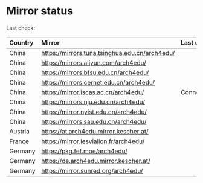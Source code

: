 <script src="./time.js"></script>
# Mirror status
Last check: <script type="text/javascript">localize(1709838794.711577);</script>

|Country|Mirror|Last update|
|:------|:-----|:----------|
|China|https://mirrors.tuna.tsinghua.edu.cn/arch4edu/|<script type="text/javascript">localize(1709792945);</script>|
|China|https://mirrors.aliyun.com/arch4edu/|<script type="text/javascript">localize(1709792945);</script>|
|China|https://mirrors.bfsu.edu.cn/arch4edu/|<script type="text/javascript">localize(1709792945);</script>|
|China|https://mirrors.cernet.edu.cn/arch4edu/|<script type="text/javascript">localize(1709792945);</script>|
|China|https://mirror.iscas.ac.cn/arch4edu/|ConnectionError|
|China|https://mirrors.nju.edu.cn/arch4edu/|<script type="text/javascript">localize(1709749848);</script>|
|China|https://mirror.nyist.edu.cn/arch4edu/|<script type="text/javascript">localize(1709792945);</script>|
|China|https://mirrors.sau.edu.cn/arch4edu/|<script type="text/javascript">localize(1709792945);</script>|
|Austria|https://at.arch4edu.mirror.kescher.at/|<script type="text/javascript">localize(1709792945);</script>|
|France|https://mirror.lesviallon.fr/arch4edu/|<script type="text/javascript">localize(1709792945);</script>|
|Germany|https://pkg.fef.moe/arch4edu/|<script type="text/javascript">localize(1709792945);</script>|
|Germany|https://de.arch4edu.mirror.kescher.at/|<script type="text/javascript">localize(1709792945);</script>|
|Germany|https://mirror.sunred.org/arch4edu/|<script type="text/javascript">localize(1709792945);</script>|

<script src="./tablefilter/tablefilter.js"></script>
<script src="./table.js"></script>